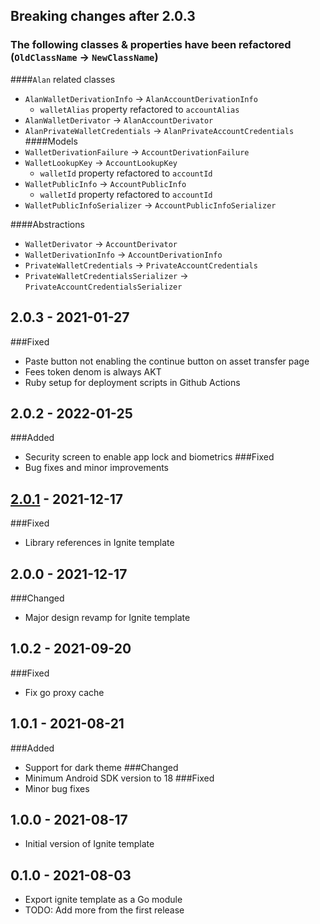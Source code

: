 ## Breaking changes after 2.0.3

### The following classes & properties have been refactored (`OldClassName` -> `NewClassName`)
####`Alan` related classes
* `AlanWalletDerivationInfo` -> `AlanAccountDerivationInfo`
  * `walletAlias` property refactored to `accountAlias`
* `AlanWalletDerivator` -> `AlanAccountDerivator`
* `AlanPrivateWalletCredentials` -> `AlanPrivateAccountCredentials`
####Models
* `WalletDerivationFailure` -> `AccountDerivationFailure`
* `WalletLookupKey` -> `AccountLookupKey`
  * `walletId` property refactored to `accountId`
* `WalletPublicInfo` -> `AccountPublicInfo`
  * `walletId` property refactored to `accountId`
* `WalletPublicInfoSerializer` -> `AccountPublicInfoSerializer`
  
####Abstractions
* `WalletDerivator` -> `AccountDerivator`
* `WalletDerivationInfo` -> `AccountDerivationInfo`
* `PrivateWalletCredentials` -> `PrivateAccountCredentials`
* `PrivateWalletCredentialsSerializer` -> `PrivateAccountCredentialsSerializer`

## 2.0.3 - 2021-01-27

###Fixed
* Paste button not enabling the continue button on asset transfer page
* Fees token denom is always AKT
* Ruby setup for deployment scripts in Github Actions

## 2.0.2 - 2022-01-25

###Added
* Security screen to enable app lock and biometrics
###Fixed
* Bug fixes and minor improvements

## [2.0.1](https://github.com/tendermint/flutter/compare/v2.0.0...v2.0.1) - 2021-12-17

###Fixed
* Library references in Ignite template

## 2.0.0 - 2021-12-17

###Changed
* Major design revamp for Ignite template

## 1.0.2 - 2021-09-20

###Fixed
* Fix go proxy cache

## 1.0.1 - 2021-08-21

###Added
* Support for dark theme
###Changed
* Minimum Android SDK version to 18
###Fixed
* Minor bug fixes

## 1.0.0 - 2021-08-17

* Initial version of Ignite template

## 0.1.0 - 2021-08-03

* Export ignite template as a Go module
* TODO: Add more from the first release

